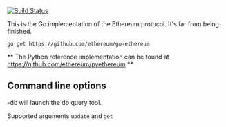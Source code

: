 [![Build
Status](https://travis-ci.org/ethereum/go-ethereum.png?branch=master)](https://travis-ci.org/ethereum/go-ethereum)

This is the Go implementation of the Ethereum protocol. It's far from being finished.

```go get https://github.com/ethereum/go-ethereum```

** The Python reference implementation can be found at https://github.com/ethereum/pyethereum **

## Command line options

-db will launch the db query tool.

Supported arguments `update` and `get`
